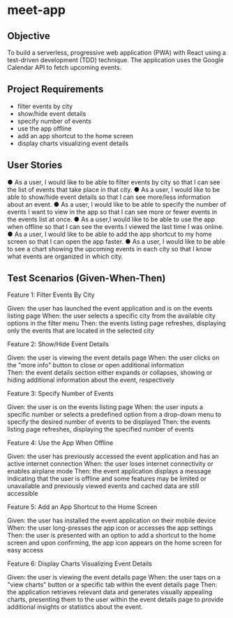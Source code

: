 # meet-app

## Objective

To build a serverless, progressive web application (PWA) with React using a test-driven development (TDD) technique. The application uses the Google Calendar API to fetch upcoming events.

## Project Requirements

- filter events by city
- show/hide event details
- specify number of events
- use the app offline
- add an app shortcut to the home screen
- display charts visualizing event details 

## User Stories

● As a user, I would like to be able to filter events by city so that I can see the list of events that take place in that city.
● As a user, I would like to be able to show/hide event details so that I can see more/less information about an event.
● As a user, I would like to be able to specify the number of events I want to view in the app so that I can see more or fewer events in the events list at once.
● As a user,I would like to be able to use the app when offline so that I can see  the events I viewed the last time I was online.
● As a user, I would like to be able to add the app shortcut to my home screen so that I can open the app faster.
● As a user, I would like to be able to see a chart showing the upcoming events in each city so that I know what events are organized in which city.

## Test Scenarios (Given-When-Then)

Feature 1: Filter Events By City

Given: the user has launched the event application and is on the events listing page
When: the user selects a specific city from the available city options in the filter menu
Then: the events listing page refreshes, displaying only the events that are located in the selected city

Feature 2: Show/Hide Event Details

Given: the user is viewing the event details page 
When: the user clicks on the "more info" button to close or open additional information  
Then: the event details section either expands or collapses, showing or hiding additional information about the event, respectively

Feature 3: Specify Number of Events

Given: the user is on the events listing page
When: the user inputs a specific number or selects a predefined option from a drop-down menu to specify the desired number of events to be displayed
Then: the events listing page refreshes, displaying the specified number of events

Feature 4: Use the App When Offline

Given: the user has previously accessed the event application and has an active internet connection
When: the user loses internet connectivity or enables airplane mode
Then: the event application displays a message indicating that the user is offline and some features may be limited or unavailable and previously viewed events and cached data are still accessible

Feature 5: Add an App Shortcut to the Home Screen

Given: the user has installed the event application on their mobile device
When: the user long-presses the app icon or accesses the app settings 
Then: the user is presented with an option to add a shortcut to the home screen and upon confirming, the app icon appears on the home screen for easy access

Feature 6: Display Charts Visualizing Event Details

Given: the user is viewing the event details page
When: the user taps on a "view charts" button or a specific tab within the event details page
Then: the application retrieves relevant data and generates visually appealing charts, presenting them to the user within the event details page to provide additional insights or statistics about the event.